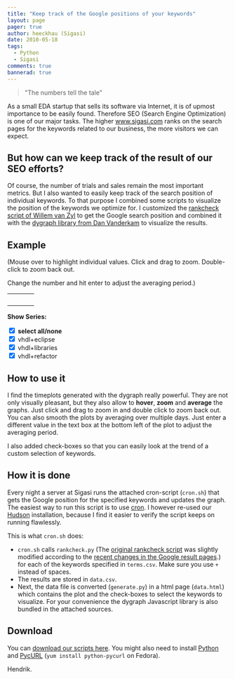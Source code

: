 ```yaml
---
title: "Keep track of the Google positions of your keywords"
layout: page 
pager: true
author: heeckhau (Sigasi)
date: 2010-05-18
tags: 
  - Python
  - Sigasi
comments: true
bannerad: true
---
```


> "The numbers tell the tale"

As a small EDA startup that sells its software via Internet, it is of upmost importance to be easily found. Therefore SEO (Search Engine Optimization) is one of our major tasks. The higher www.sigasi.com ranks on the search pages for the keywords related to our business, the more visitors we can expect.

## But how can we keep track of the result of our SEO efforts?

Of course, the number of trials and sales remain the most important metrics. But I also wanted to easily keep track of the search position of individual keywords. To that purpose I combined some scripts to visualize the position of the keywords we optimize for. I customized the <a href="http://www.geekology.co.za/opinion/2009/02/python-script-to-check-google-rankings-for-domain-and-search-term/">rankcheck script of Willem van Zyl</a> to get the Google search position and combined it with the <a href="http://dygraphs.com/">dygraph library from Dan Vanderkam</a> to visualize the results. 

## Example

(Mouse over to highlight individual values. Click and drag to zoom. Double-click to zoom back out.

Change the number and hit enter to adjust the averaging period.)

<script type="text/javascript"  src="/resources/tech/dygraph-combined.js"></script>

<table><tr> 
    <td valign="top"><div id="div-graph"></div></td>
    <td valign="top">&nbsp; &nbsp;</td> 
    <td valign="top"><div id="div-label"></div></td> 
</tr></table> 

**Show Series:** 
<form name="terms">
      <input name="allbox" type=checkbox checked onClick="CheckAll(document.terms)"> <label><strong>select all/none</strong></label><br/> 
      <input type=checkbox id="0" checked onClick="change(this)"> <label for="0"> vhdl+eclipse</label><br/> 
      <input type=checkbox id="1" checked onClick="change(this)"> <label for="1"> vhdl+libraries</label><br/> 
      <input type=checkbox id="2" checked onClick="change(this)"> <label for="2"> vhdl+refactor</label><br/> 
</form>
 
<script type="text/javascript">
  g = new Dygraph(

    // containing div
    document.getElementById("div-graph"),
"Date,vhdl+eclipse,vhdl+libraries,vhdl+refactor,\n2010-04-15,11,5,2\n2010-04-16,10,5,2\n2010-04-17,10,5,2\n2010-04-18,10,5,2\n2010-04-19,10,5,2\n2010-04-20,11,5,2\n2010-04-21,11,5,2\n2010-04-22,11,5,2\n2010-04-23,11,5,2\n2010-04-24,11,5,2\n2010-04-25,12,5,2\n2010-04-26,12,5,2\n2010-04-27,12,5,2\n2010-04-28,12,5,2\n2010-04-29,8,5,2\n2010-04-30,7,5,2\n2010-05-01,7,5,2\n2010-05-02,7,5,2\n2010-05-03,7,5,2\n2010-05-04,7,5,2\n2010-05-05,7,4,2\n2010-05-06,8,4,2\n2010-05-10,8,4,2\n2010-05-11,8,4,2\n2010-05-12,8,4,2\n2010-05-13,8,5,2\n2010-05-14,8,5,2\n2010-05-15,8,5,2\n2010-05-16,8,5,2\n2010-05-17,8,5,2\n2010-05-18,8,5,2\n",
    {
      rollPeriod: 1,
      showRoller: true,
      visibility: [true,true,true,],
      labelsDiv: document.getElementById("div-label"),
      labelsDivWidth: 100,
      labelsDivStyles: {
                'background-color': 'transparent',
                'top': '210px'
      },
      labelsSeparateLines: true,
      includeZero: true,
      yAxisLabelWidth: 20,
    }
  );
  setStatus();
 
      function setStatus() {
        document.getElementById("visibility").innerHTML =
          g.visibility().toString();
      }
 
      function change(el) {
        g.setVisibility(parseInt(el.id), el.checked);
        if (!el.checked) {
          document.terms.allbox.checked = el.checked;
        }
        setStatus();
      }

      function CheckAll(fmobj) {
        for (var i=0;i<fmobj.elements.length;i++) {
          var e = fmobj.elements[i];
          if ( (e.name != 'allbox') && (e.type=='checkbox') && (!e.disabled) ) {
            e.checked = fmobj.allbox.checked;
            g.setVisibility(parseInt(e.id), e.checked);
          }
        }
      }

</script>

## How to use it

I find the timeplots generated with the dygraph really powerful. They are not only visually pleasant, but they also allow to <strong>hover</strong>, <strong>zoom</strong> and <strong>average</strong> the graphs. Just click and drag to zoom in and double click to zoom back out. You can also smooth the plots by averaging over multiple days. Just enter a different value in the text box at the bottom left of the plot to adjust the averaging period.

I also added check-boxes so that you can easily look at the trend of a custom selection of keywords.

## How it is done

Every night a server at Sigasi runs the attached cron-script (`cron.sh`) that gets the Google position for the specified keywords and updates the graph. The easiest way to run this script is to use <a href="http://en.wikipedia.org/wiki/Cron">cron</a>. I however re-used our <a href="https://en.wikipedia.org/wiki/Hudson_(software)">Hudson</a> installation, because I find it easier to verify the script keeps on running flawlessly.

This is what `cron.sh` does:

* `cron.sh` calls `rankcheck.py` (The <a href="http://www.geekology.co.za/opinion/2009/02/python-script-to-check-google-rankings-for-domain-and-search-term/">original rankcheck script</a> was slightly modified according to the <a href="http://googlesystem.blogspot.com/2010/05/googles-new-interface-colorful-and-more.html">recent changes in the Google result pages</a>.) for each of the keywords specified in `terms.csv`. Make sure you use `+` instead of spaces. 
* The results are stored in `data.csv`.
* Next, the data file is converted (`generate.py`) in a html page (`data.html`) which contains the plot and the check-boxes to select the keywords to visualize. For your convenience the dygraph Javascript library is also bundled in the attached sources.

## Download
You can [download our scripts here](/resources/tech/sigasi-rankcheck.tgz).
You might also need to install <a href="http://www.python.org/">Python</a> and <a href="http://pycurl.sourceforge.net/">PycURL</a> (`yum install python-pycurl` on Fedora).

Hendrik.
